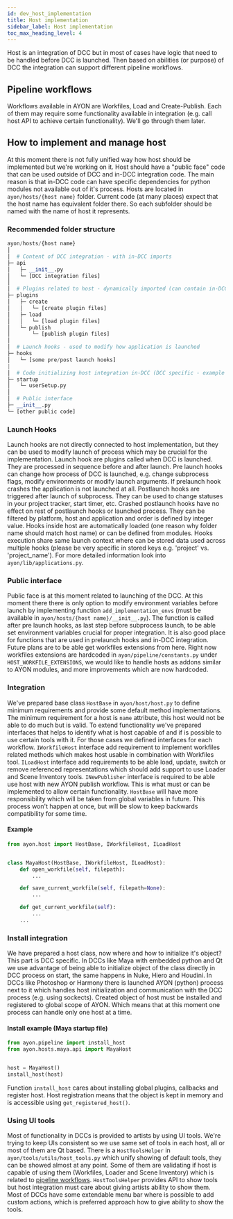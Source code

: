 ```yaml
---
id: dev_host_implementation
title: Host implementation
sidebar_label: Host implementation
toc_max_heading_level: 4
---
```


Host is an integration of DCC but in most of cases have logic that need to be handled before DCC is launched. Then based on abilities (or purpose) of DCC the integration can support different pipeline workflows.

## Pipeline workflows
Workflows available in AYON are Workfiles, Load and Create-Publish. Each of them may require some functionality available in integration (e.g. call host API to achieve certain functionality). We'll go through them later.

## How to implement and manage host
At this moment there is not fully unified way how host should be implemented but we're working on it. Host should have a "public face" code that can be used outside of DCC and in-DCC integration code. The main reason is that in-DCC code can have specific dependencies for python modules not available out of it's process. Hosts are located in `ayon/hosts/{host name}` folder. Current code (at many places) expect that the host name has equivalent folder there. So each subfolder should be named with the name of host it represents.

### Recommended folder structure
```python
ayon/hosts/{host name}
│
│  # Content of DCC integration - with in-DCC imports
├─ api
│   ├─ __init__.py
│   └─ [DCC integration files]
│
│  # Plugins related to host - dynamically imported (can contain in-DCC imports)
├─ plugins
│   ├─ create
│   │   └─ [create plugin files]
│   ├─ load
│   │   └─ [load plugin files]
│   └─ publish
│       └─ [publish plugin files]
│
│  # Launch hooks - used to modify how application is launched
├─ hooks
│   └─ [some pre/post launch hooks]
|
│  # Code initializing host integration in-DCC (DCC specific - example from Maya)
├─ startup
│   └─ userSetup.py
│
│  # Public interface
├─ __init__.py
└─ [other public code]
```

### Launch Hooks
Launch hooks are not directly connected to host implementation, but they can be used to modify launch of process which may be crucial for the implementation. Launch hook are plugins called when DCC is launched. They are processed in sequence before and after launch. Pre launch hooks can change how process of DCC is launched, e.g. change subprocess flags, modify environments or modify launch arguments. If prelaunch hook crashes the application is not launched at all. Postlaunch hooks are triggered after launch of subprocess. They can be used to change statuses in your project tracker, start timer, etc. Crashed postlaunch hooks have no effect on rest of postlaunch hooks or launched process. They can be filtered by platform, host and application and order is defined by integer value. Hooks inside host are automatically loaded (one reason why folder name should match host name) or can be defined from modules. Hooks execution share same launch context where can be stored data used across multiple hooks (please be very specific in stored keys e.g. 'project' vs. 'project_name'). For more detailed information look into `ayon/lib/applications.py`.

### Public interface
Public face is at this moment related to launching of the DCC. At this moment there there is only option to modify environment variables before launch by implementing function `add_implementation_envs` (must be available in `ayon/hosts/{host name}/__init__.py`). The function is called after pre launch hooks, as last step before subprocess launch, to be able set environment variables crucial for proper integration. It is also good place for functions that are used in prelaunch hooks and in-DCC integration. Future plans are to be able get workfiles extensions from here. Right now workfiles extensions are hardcoded in `ayon/pipeline/constants.py` under `HOST_WORKFILE_EXTENSIONS`, we would like to handle hosts as addons similar to AYON modules, and more improvements which are now hardcoded.

### Integration
We've prepared base class `HostBase` in `ayon/host/host.py` to define minimum requirements and provide some default method implementations. The minimum requirement for a host is `name` attribute, this host would not be able to do much but is valid. To extend functionality we've prepared interfaces that helps to identify what is host capable of and if is possible to use certain tools with it. For those cases we defined interfaces for each workflow. `IWorkfileHost` interface add requirement to implement workfiles related methods which makes host usable in combination with Workfiles tool. `ILoadHost` interface add requirements to be able load, update, switch or remove referenced representations which should add support to use Loader and Scene Inventory tools. `INewPublisher` interface is required to be able use host with new AYON publish workflow. This is what must or can be implemented to allow certain functionality. `HostBase` will have more responsibility which will be taken from global variables in future. This process won't happen at once, but will be slow to keep backwards compatibility for some time.

#### Example
```python
from ayon.host import HostBase, IWorkfileHost, ILoadHost


class MayaHost(HostBase, IWorkfileHost, ILoadHost):
    def open_workfile(self, filepath):
        ...

    def save_current_workfile(self, filepath=None):
        ...

    def get_current_workfile(self):
        ...
    ...
```

### Install integration
We have prepared a host class, now where and how to initialize it's object? This part is DCC specific. In DCCs like Maya with embedded python and Qt we use advantage of being able to initialize object of the class directly in DCC process on start, the same happens in Nuke, Hiero and Houdini. In DCCs like Photoshop or Harmony there is launched AYON (python) process next to it which handles host initialization and communication with the DCC process (e.g. using sockects). Created object of host must be installed and registered to global scope of AYON. Which means that at this moment one process can handle only one host at a time.

#### Install example (Maya startup file)
```python
from ayon.pipeline import install_host
from ayon.hosts.maya.api import MayaHost


host = MayaHost()
install_host(host)
```

Function `install_host` cares about installing global plugins, callbacks and register host. Host registration means that the object is kept in memory and is accessible using `get_registered_host()`.

### Using UI tools
Most of functionality in DCCs is provided to artists by using UI tools. We're trying to keep UIs consistent so we use same set of tools in each host, all or most of them are Qt based. There is a `HostToolsHelper` in `ayon/tools/utils/host_tools.py` which unify showing of default tools, they can be showed almost at any point. Some of them are validating if host is capable of using them (Workfiles, Loader and Scene Inventory) which is related to [pipeline workflows](#pipeline-workflows). `HostToolsHelper` provides API to show tools but host integration must care about giving artists ability to show them. Most of DCCs have some extendable menu bar where is possible to add custom actions, which is preferred approach how to give ability to show the tools.
